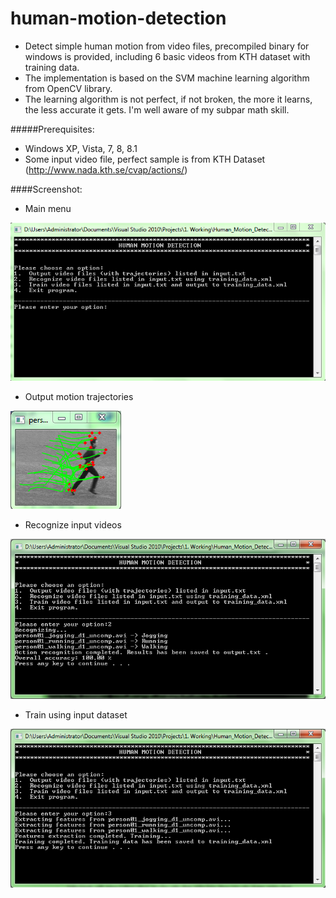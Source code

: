human-motion-detection
======================

+ Detect simple human motion from video files, precompiled binary for windows is provided, including 6 basic videos from KTH dataset with training data.
+ The implementation is based on the SVM machine learning algorithm from OpenCV library.
+ The learning algorithm is not perfect, if not broken, the more it learns, the less accurate it gets. I'm well aware of my subpar math skill.

#####Prerequisites:
+ Windows XP, Vista, 7, 8, 8.1
+ Some input video file, perfect sample is from KTH Dataset (http://www.nada.kth.se/cvap/actions/)

####Screenshot:
+ Main menu

![Main menu](https://raw.githubusercontent.com/milkysunshine91/human-motion-detection/master/screens/menu.png "Main menu")

+ Output motion trajectories

![Output motion trajectories](https://raw.githubusercontent.com/milkysunshine91/human-motion-detection/master/screens/running.png "Output motion trajectories")

+ Recognize input videos

![Recognize input videos](https://raw.githubusercontent.com/milkysunshine91/human-motion-detection/master/screens/recognize.png "Recognize input videos")

+ Train using input dataset

![Train using input dataset](https://raw.githubusercontent.com/milkysunshine91/human-motion-detection/master/screens/train.png "Train using input dataset")
